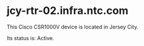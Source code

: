 # jcy-rtr-02.infra.ntc.com

This Cisco CSR1000V device is located in Jersey City.

Its status is: Active.
